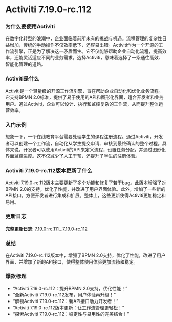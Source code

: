 # Activiti 7.19.0-rc.112
### 为什么要使用Activiti

在数字化转型的浪潮中，企业面临着前所未有的挑战与机遇。流程管理的复杂性日益增加，传统的手动操作不仅效率低下，还容易出错。Activiti作为一个开源的工作流引擎，正是为了解决这一矛盾而生。它不仅能够帮助企业自动化流程，提高效率，还能灵活适应不同的业务需求。选择Activiti，意味着选择了一条通往高效、智能化管理的道路。

### Activiti是什么

Activiti是一个轻量级的开源工作流引擎，旨在帮助企业自动化和优化业务流程。它支持BPMN 2.0标准，提供了易于使用的API和图形化界面，适合开发者和业务用户。通过Activiti，企业可以设计、执行和监控复杂的工作流，从而提升整体运营效率。

### 入门示例

想象一下，一个在线教育平台需要处理学生的课程注册流程。通过Activiti，开发者可以创建一个工作流，自动化从学生提交申请、审核到最终确认的整个过程。具体来说，开发者可以使用Activiti的API来定义流程，设置任务分配，并通过图形化界面监控进度。这不仅减少了人工干预，还提升了学生的注册体验。

### Activiti 7.19.0-rc.112版本更新了什么

Activiti 7.19.0-rc.112版本主要更新了多个功能和修复了若干bug。此版本增强了对BPMN 2.0的支持，优化了性能，并改进了用户界面体验。此外，增加了一些新的API接口，方便开发者进行集成和扩展。整体上，这些更新使得Activiti更加稳定和易用。

### 更新日志

**完整更新日志**: [7.19.0-rc.111...7.19.0-rc.112](https://github.com/Activiti/Activiti/compare/7.19.0-rc.111...7.19.0-rc.112)

### 总结

在Activiti 7.19.0-rc.112版本中，增强了BPMN 2.0支持，优化了性能，改进了用户界面，并增加了新的API接口，使得整体使用体验更加流畅和稳定。

### 爆款标题

- “Activiti 7.19.0-rc.112：提升BPMN 2.0支持，优化性能！”
- “全新Activiti 7.19.0-rc.112发布，用户体验再升级！”
- “解锁Activiti 7.19.0-rc.112：新API接口助力开发者！”
- “Activiti 7.19.0-rc.112版本更新：让工作流管理更轻松！”
- “探索Activiti 7.19.0-rc.112：稳定性与易用性的完美结合！”